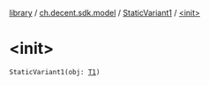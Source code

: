 [library](../../index.md) / [ch.decent.sdk.model](../index.md) / [StaticVariant1](index.md) / [&lt;init&gt;](./-init-.md)

# &lt;init&gt;

`StaticVariant1(obj: `[`T1`](index.md#T1)`)`